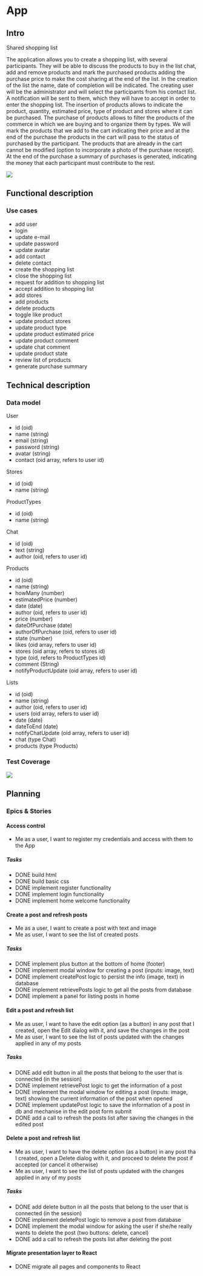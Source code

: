 # App

## Intro

Shared shopping list

The application allows you to create a shopping list, with several participants. They will be able to discuss the products to buy in the list chat, add and remove products and mark the purchased products adding the purchase price to make the cost sharing at the end of the list.
In the creation of the list the name, date of completion will be indicated. The creating user will be the administrator and will select the participants from his contact list. A notification will be sent to them, which they will have to accept in order to enter the shopping list.
The insertion of products allows to indicate the product, quantity, estimated price, type of product and stores where it can be purchased. 
The purchase of products allows to filter the products of the commerce in which we are buying and to organize them by types. We will mark the products that we add to the cart indicating their price and at the end of the purchase the products in the cart will pass to the status of purchased by the participant. The products that are already in the cart cannot be modified (option to incorporate a photo of the purchase receipt).
At the end of the purchase a summary of purchases is generated, indicating the money that each participant must contribute to the rest.

![](https://www.ideasyahorro.com/wp-content/uploads/2021/07/lista-de-la-compra.jpg)

## Functional description

### Use cases

- add user
- login
- update e-mail
- update password
- update avatar
- add contact
- delete contact
- create the shopping list
- close the shopping list
- request for addition to shopping list
- accept addition to shopping list
- add stores
- add products
- delete products
- toggle like product
- update product stores
- update product type
- update product estimated price
- update product comment
- update chat comment
- update product state
- review list of products
- generate purchase summary


## Technical description

### Data model

User
- id (oid)
- name (string)
- email (string)
- password (string)
- avatar (string)
- contact (oid array, refers to user id) 

Stores
- id (oid)
- name (string)

ProductTypes
- id (oid)
- name (string)

Chat
- id (oid)
- text (string)
- author (oid, refers to user id) 

Products
- id (oid)
- name (string)
- howMany (number)
- estimatedPrice (number)
- date (date)
- author (oid, refers to user id) 
- price (number)
- dateOfPurchase (date)
- authorOfPurchase (oid, refers to user id) 
- state (number)
- likes (oid array, refers to user id)
- stores (oid array, refers to stores id)
- type (oid, refers to ProductTypes id)
- comment (String)
- notifyProductUpdate (oid array, refers to user id)

Lists
- id (oid)
- name (string)
- author (oid, refers to user id) 
- users (oid array, refers to user id) 
- date (date)
- dateToEnd (date)
- notifyChatUpdate (oid array, refers to user id)
- chat (type Chat)
- products (type Products)

### Test Coverage

![](https://wac-cdn.atlassian.com/dam/jcr:f29e7890-4a7a-4590-bc8b-c4c775ec301d/CDmicro-600x338-retina2x-A_11-58-7.png?cdnVersion=1077)

## Planning

### Epics & Stories

#### Access control

- Me as a user, I want to register my credentials and access with them to the App

##### Tasks

- DONE build html
- DONE build basic css
- DONE implement register functionality
- DONE implement login functionality
- DONE implement home welcome functionality

#### Create a post and refresh posts

- Me as a user, I want to create a post with text and image
- Me as user, I want to see the list of created posts

##### Tasks

- DONE implement plus button at the bottom of home (footer)
- DONE implement modal window for creating a post (inputs: image, text)
- DONE implement createPost logic to persist the info (image, text) in database
- DONE implement retrievePosts logic to get all the posts from database
- DONE implement a panel for listing posts in home

#### Edit a post and refresh list

- Me as user, I want to have the edit option (as a button) in any post that I created, open the Edit dialog with it, and save the changes in the post
- Me as user, I want to see the list of posts updated with the changes applied in any of my posts

##### Tasks

- DONE add edit button in all the posts that belong to the user that is connected (in the session)
- DONE implement retrievePost logic to get the information of a post
- DONE implement the modal window for editing a post (inputs: image, text) showing the current information of the post when opened
- DONE implement updatePost logic to save the information of a post in db and mechanise in the edit post form submit
- DONE add a call to refresh the posts list after saving the changes in the edited post

#### Delete a post and refresh list

- Me as user, I want to have the delete option (as a button) in any post tha I created, open a Delete dialog with it, and proceed to delete the post if accepted (or cancel it otherwise)
- Me as user, I want to see the list of posts updated with the changes applied in any of my posts

##### Tasks

- DONE add delete button in all the posts that belong to the user that is connected (in the session)
- DONE implement deletePost logic to remove a post from database
- DONE implement the modal window for asking the user if she/he really wants to delete the post (two buttons: delete, cancel)
- DONE add a call to refresh the posts list after deleting the post

#### Migrate presentation layer to React

- DONE migrate all pages and components to React